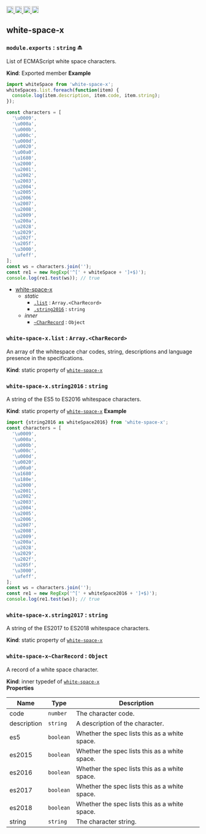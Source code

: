 <a href="https://travis-ci.org/Xotic750/white-space-x"
   title="Travis status">
<img
   src="https://travis-ci.org/Xotic750/white-space-x.svg?branch=master"
   alt="Travis status" height="18"/>
</a>
<a href="https://david-dm.org/Xotic750/white-space-x"
   title="Dependency status">
<img src="https://david-dm.org/Xotic750/white-space-x.svg"
   alt="Dependency status" height="18"/>
</a>
<a href="https://david-dm.org/Xotic750/white-space-x#info=devDependencies"
   title="devDependency status">
<img src="https://david-dm.org/Xotic750/white-space-x/dev-status.svg"
   alt="devDependency status" height="18"/>
</a>
<a href="https://badge.fury.io/js/white-space-x" title="npm version">
<img src="https://badge.fury.io/js/white-space-x.svg"
   alt="npm version" height="18"/>
</a>
<a name="module_white-space-x"></a>

## white-space-x

### `module.exports` : <code>string</code> ⏏

List of ECMAScript white space characters.

**Kind**: Exported member
**Example**

```js
import whiteSpace from 'white-space-x';
whiteSpaces.list.foreach(function(item) {
  console.log(item.description, item.code, item.string);
});

const characters = [
  '\u0009',
  '\u000a',
  '\u000b',
  '\u000c',
  '\u000d',
  '\u0020',
  '\u00a0',
  '\u1680',
  '\u2000',
  '\u2001',
  '\u2002',
  '\u2003',
  '\u2004',
  '\u2005',
  '\u2006',
  '\u2007',
  '\u2008',
  '\u2009',
  '\u200a',
  '\u2028',
  '\u2029',
  '\u202f',
  '\u205f',
  '\u3000',
  '\ufeff',
];
const ws = characters.join('');
const re1 = new RegExp('^[' + whiteSpace + ']+$)');
console.log(re1.test(ws)); // true
```

- [white-space-x](#module_white-space-x)
  - _static_
    - [`.list`](#module_white-space-x.list) : <code>Array.&lt;CharRecord&gt;</code>
    - [`.string2016`](#module_white-space-x.string2016) : <code>string</code>
  - _inner_
    - [`~CharRecord`](#module_white-space-x..CharRecord) : <code>Object</code>

<a name="module_white-space-x.list"></a>

### `white-space-x.list` : <code>Array.&lt;CharRecord&gt;</code>

An array of the whitespace char codes, string, descriptions and language
presence in the specifications.

**Kind**: static property of [<code>white-space-x</code>](#module_white-space-x)
<a name="module_white-space-x.string2016"></a>

### `white-space-x.string2016` : <code>string</code>

A string of the ES5 to ES2016 whitespace characters.

**Kind**: static property of [<code>white-space-x</code>](#module_white-space-x)
**Example**

```js
import {string2016 as whiteSpace2016} from 'white-space-x';
const characters = [
  '\u0009',
  '\u000a',
  '\u000b',
  '\u000c',
  '\u000d',
  '\u0020',
  '\u00a0',
  '\u1680',
  '\u180e',
  '\u2000',
  '\u2001',
  '\u2002',
  '\u2003',
  '\u2004',
  '\u2005',
  '\u2006',
  '\u2007',
  '\u2008',
  '\u2009',
  '\u200a',
  '\u2028',
  '\u2029',
  '\u202f',
  '\u205f',
  '\u3000',
  '\ufeff',
];
const ws = characters.join('');
const re1 = new RegExp('^[' + whiteSpace2016 + ']+$)');
console.log(re1.test(ws)); // true
```

<a name="module_white-space-x.string2017"></a>

### `white-space-x.string2017` : <code>string</code>

A string of the ES2017 to ES2018 whitespace characters.

**Kind**: static property of [<code>white-space-x</code>](#module_white-space-x)  
<a name="module_white-space-x.string2018"></a>

<a name="module_white-space-x..CharRecord"></a>

### `white-space-x~CharRecord` : <code>Object</code>

A record of a white space character.

**Kind**: inner typedef of [<code>white-space-x</code>](#module_white-space-x)  
**Properties**

| Name        | Type                 | Description                                   |
| ----------- | -------------------- | --------------------------------------------- |
| code        | <code>number</code>  | The character code.                           |
| description | <code>string</code>  | A description of the character.               |
| es5         | <code>boolean</code> | Whether the spec lists this as a white space. |
| es2015      | <code>boolean</code> | Whether the spec lists this as a white space. |
| es2016      | <code>boolean</code> | Whether the spec lists this as a white space. |
| es2017      | <code>boolean</code> | Whether the spec lists this as a white space. |
| es2018      | <code>boolean</code> | Whether the spec lists this as a white space. |
| string      | <code>string</code>  | The character string.                         |
